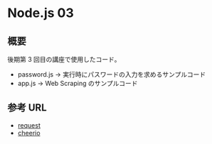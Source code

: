 Node.js 03
==========

概要
---
後期第 3 回目の講座で使用したコード。

* password.js -> 実行時にパスワードの入力を求めるサンプルコード 
* app.js      -> Web Scraping のサンプルコード

参考 URL
--------
* [request](https://github.com/mikeal/request)
* [cheerio](http://matthewmueller.github.io/cheerio/)
